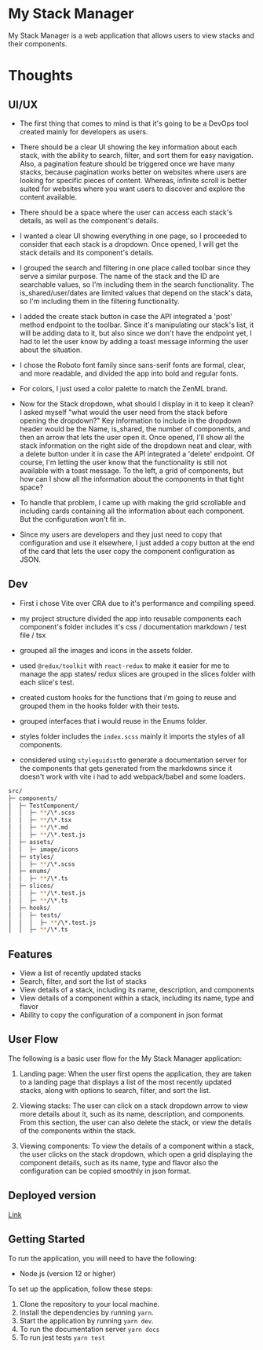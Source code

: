 # My Stack Manager

My Stack Manager is a web application that allows users to view stacks and their components.

# Thoughts

## UI/UX

- The first thing that comes to mind is that it's going to be a DevOps tool created mainly for developers as users.

- There should be a clear UI showing the key information about each stack, with the ability to search, filter, and sort them for easy navigation. Also, a pagination feature should be triggered once we have many stacks, because pagination works better on websites where users are looking for specific pieces of content. Whereas, infinite scroll is better suited for websites where you want users to discover and explore the content available.

- There should be a space where the user can access each stack's details, as well as the component's details.

- I wanted a clear UI showing everything in one page, so I proceeded to consider that each stack is a dropdown. Once opened, I will get the stack details and its component's details.

- I grouped the search and filtering in one place called toolbar since they serve a similar purpose. The name of the stack and the ID are searchable values, so I'm including them in the search functionality. The is_shared/user/dates are limited values that depend on the stack's data, so I'm including them in the filtering functionality.

- I added the create stack button in case the API integrated a 'post' method endpoint to the toolbar. Since it's manipulating our stack's list, it will be adding data to it, but also since we don't have the endpoint yet, I had to let the user know by adding a toast message informing the user about the situation.

- I chose the Roboto font family since sans-serif fonts are formal, clear, and more readable, and divided the app into bold and regular fonts.

- For colors, I just used a color palette to match the ZenML brand.

- Now for the Stack dropdown, what should I display in it to keep it clean? I asked myself "what would the user need from the stack before opening the dropdown?" Key information to include in the dropdown header would be the Name, is_shared, the number of components, and then an arrow that lets the user open it. Once opened, I'll show all the stack information on the right side of the dropdown neat and clear, with a delete button under it in case the API integrated a 'delete' endpoint. Of course, I'm letting the user know that the functionality is still not available with a toast message. To the left, a grid of components, but how can I show all the information about the components in that tight space?

- To handle that problem, I came up with making the grid scrollable and including cards containing all the information about each component. But the configuration won't fit in.

- Since my users are developers and they just need to copy that configuration and use it elsewhere, I just added a copy button at the end of the card that lets the user copy the component configuration as JSON.

## Dev

- First i chose Vite over CRA due to it's performance and compiling speed.

- my project structure divided the app into reusable components each component's folder includes it's css / documentation markdown / test file / tsx
- grouped all the images and icons in the assets folder.

- used `@redux/toolkit` with `react-redux` to make it easier for me to manage the app states/ redux slices are grouped in the slices folder with each slice's test.

- created custom hooks for the functions that i'm going to reuse and grouped them in the hooks folder with their tests.

- grouped interfaces that i would reuse in the Enums folder.

- styles folder includes the `index.scss` mainly it imports the styles of all components.

- considered using `styleguidist`to generate a documentation server for the components that gets generated from the markdowns since it doesn't work with vite
  i had to add webpack/babel and some loaders.

```bash
src/
├─ components/
│  ├─ TestComponent/
│  │  ├─ **/\*.scss
│  │  ├─ **/\*.tsx
│  │  ├─ **/\*.md
│  │  ├─ **/\*.test.js
│  ├─ assets/
│  │  ├─ image/icons
│  ├─ styles/
│  │  ├─ **/\*.scss
│  ├─ enums/
│  │  ├─ **/\*.ts
│  ├─ slices/
│  │  ├─ **/\*.test.js
│  │  ├─ **/\*.ts
│  ├─ hooks/
│  │  ├─ tests/
│  │  │  ├─ **/\*.test.js
│  │  ├─ **/\*.ts
```

## Features

- View a list of recently updated stacks
- Search, filter, and sort the list of stacks
- View details of a stack, including its name, description, and components
- View details of a component within a stack, including its name, type and flavor
- Ability to copy the configuration of a component in json format

## User Flow

The following is a basic user flow for the My Stack Manager application:

1.  Landing page: When the user first opens the application, they are taken to a landing page that displays a list of the most recently updated stacks, along with options to search, filter, and sort the list.

2.  Viewing stacks: The user can click on a stack dropdown arrow to view more details about it, such as its name, description, and components. From this section, the user can also delete the stack, or view the details of the components within the stack.

3.  Viewing components: To view the details of a component within a stack, the user clicks on the stack dropdown, which open a grid displaying the component details, such as its name, type and flavor also the configuration can be copied smoothly in json format.

## Deployed version

[Link](https://stacks-manager.vercel.app)

## Getting Started

To run the application, you will need to have the following:

- Node.js (version 12 or higher)

To set up the application, follow these steps:

1.  Clone the repository to your local machine.
2.  Install the dependencies by running `yarn`.
3.  Start the application by running `yarn dev`.
4.  To run the documentation server `yarn docs`
5.  To run jest tests `yarn test`
